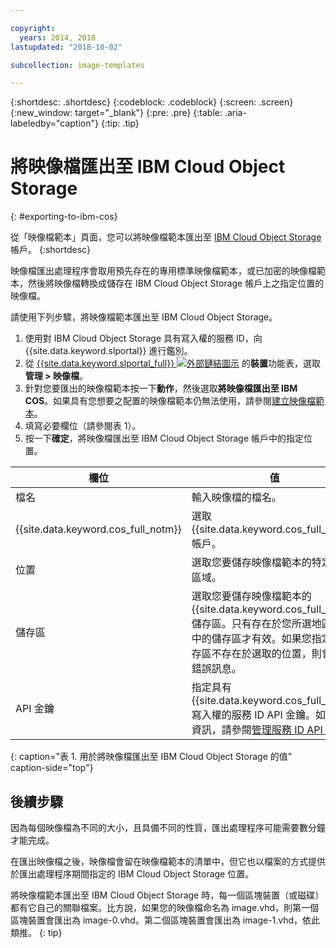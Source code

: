 ```yaml
---

copyright:
  years: 2014, 2018
lastupdated: "2018-10-02"

subcollection: image-templates

---
```


{:shortdesc: .shortdesc}
{:codeblock: .codeblock}
{:screen: .screen}
{:new_window: target="_blank"}
{:pre: .pre}
{:table: .aria-labeledby="caption"}
{:tip: .tip}

# 將映像檔匯出至 IBM Cloud Object Storage
{: #exporting-to-ibm-cos}

從「映像檔範本」頁面，您可以將映像檔範本匯出至 [IBM Cloud Object Storage](/docs/services/cloud-object-storage?topic=cloud-object-storage-about-ibm-cloud-object-storage) 帳戶。
{:shortdesc}

映像檔匯出處理程序會取用預先存在的專用標準映像檔範本，或已加密的映像檔範本，然後將映像檔轉換成儲存在 IBM Cloud Object Storage 帳戶上之指定位置的映像檔。

請使用下列步驟，將映像檔範本匯出至 IBM Cloud Object Storage。

1. 使用對 IBM Cloud Object Storage 具有寫入權的服務 ID，向 {{site.data.keyword.slportal}} 進行鑑別。
2. 從 [{{site.data.keyword.slportal_full}} ![外部鏈結圖示](../../icons/launch-glyph.svg "外部鏈結圖示")](https://control.softlayer.com/) 的**裝置**功能表，選取**管理 > 映像檔**。
3. 針對您要匯出的映像檔範本按一下**動作**，然後選取**將映像檔匯出至 IBM COS**。如果具有您想要之配置的映像檔範本仍無法使用，請參閱[建立映像檔範本](/docs/infrastructure/image-templates?topic=image-templates-creating-an-image-template)。
4. 填寫必要欄位（請參閱表 1）。
5. 按一下**確定**，將映像檔匯出至 IBM Cloud Object Storage 帳戶中的指定位置。

| 欄位 | 值 |
| ----- | ----- |
| 檔名 | 輸入映像檔的檔名。 |
| {{site.data.keyword.cos_full_notm}} | 選取 {{site.data.keyword.cos_full_notm}} 帳戶。 |
| 位置 | 選取您要儲存映像檔範本的特定地理區域。 |
| 儲存區 | 選取您要儲存映像檔範本的 {{site.data.keyword.cos_full_notm}} 儲存區。只有存在於您所選地區位置中的儲存區才有效。如果您指定的儲存區不存在於選取的位置，則會收到錯誤訊息。|
| API 金鑰 | 指定具有 {{site.data.keyword.cos_full_notm}} 寫入權的服務 ID API 金鑰。如需相關資訊，請參閱[管理服務 ID API 金鑰](/docs/iam?topic=iam-serviceidapikeys)。|
{: caption="表 1. 用於將映像檔匯出至 IBM Cloud Object Storage 的值" caption-side="top"}

## 後續步驟
因為每個映像檔為不同的大小，且具備不同的性質，匯出處理程序可能需要數分鐘才能完成。

在匯出映像檔之後，映像檔會留在映像檔範本的清單中，但它也以檔案的方式提供於匯出處理程序期間指定的 IBM Cloud Object Storage 位置。

將映像檔範本匯出至 IBM Cloud Object Storage 時，每一個區塊裝置（或磁碟）都有它自己的關聯檔案。比方說，如果您的映像檔命名為 image.vhd，則第一個區塊裝置會匯出為 image-0.vhd。第二個區塊裝置會匯出為 image-1.vhd，依此類推。
{: tip}
